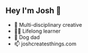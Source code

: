 ## Hey I'm Josh 🙋
- 🌌 Multi-disciplinary creative 
- 🧑‍🎓 Lifelong learner 
- 🐶 Dog dad 
- 📫 joshcreatesthings.com 

<!--
**captaindangus/captaindangus** is a ✨ _special_ ✨ repository because its `README.md` (this file) appears on your GitHub profile.

Here are some ideas to get you started:

- 🔭 I’m currently working on ...
- 🌱 I’m currently learning ...
- 👯 I’m looking to collaborate on ...
- 🤔 I’m looking for help with ...
- 💬 Ask me about ...
- 📫 How to reach me: ...
- 😄 Pronouns: ...
- ⚡ Fun fact: ...
-->
